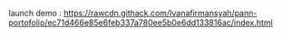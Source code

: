 launch demo : https://rawcdn.githack.com/Ivanafirmansyah/pann-portofolio/ec71d466e85e6feb337a780ee5b0e6dd133816ac/index.html
